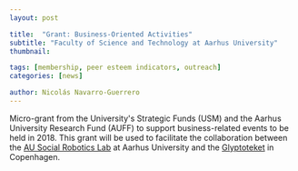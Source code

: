 ```yaml
---
layout: post

title:  "Grant: Business-Oriented Activities"
subtitle: "Faculty of Science and Technology at Aarhus University"
thumbnail: 

tags: [membership, peer esteem indicators, outreach]
categories: [news]

author: Nicolás Navarro-Guerrero
---
```


Micro-grant from the University's Strategic Funds (USM) and the Aarhus University Research Fund (AUFF) to support business-related events to be held in 2018. This grant will be used to facilitate the collaboration between the <a href="https://socialrobotics.au.dk/" target="_blank">AU Social Robotics Lab</a> at Aarhus University and the <a href="https://www.glyptoteket.dk/" target="_blank">Glyptoteket</a> in Copenhagen.

<!--more-->

